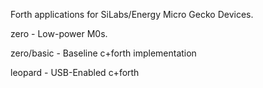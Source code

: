 Forth applications for SiLabs/Energy Micro Gecko Devices.

zero - Low-power M0s.

zero/basic - Baseline c+forth implementation

leopard - USB-Enabled c+forth
